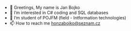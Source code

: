 - 👋 Greetings, My name is Jan Bojko
- 👀 I’m interested in C# coding and SQL databases
- 🏫 I’m student of POJFM (field - Intformation technologies)
- 📫 How to reach me honzabojko@seznam.cz

<!---
BojkoJ/BojkoJ is a ✨ special ✨ repository because its `README.md` (this file) appears on your GitHub profile.
You can click the Preview link to take a look at your changes.
--->
